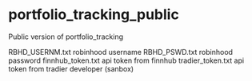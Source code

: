 # portfolio_tracking_public

Public version of portfolio_tracking

RBHD_USERNM.txt     robinhood username
RBHD_PSWD.txt       robinhood password
finnhub_token.txt   api token from finnhub
tradier_token.txt   api token from tradier developer (sanbox)